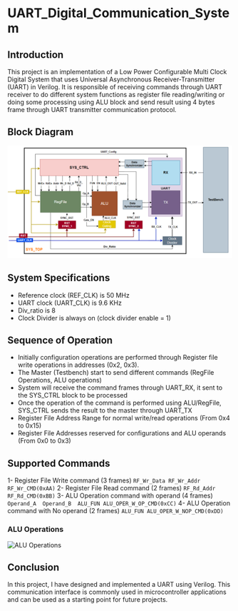 


#    UART_Digital_Communication_System

## Introduction
This project is an implementation of a Low Power Configurable Multi Clock Digital System that uses Universal Asynchronous Receiver-Transmitter (UART) in Verilog. 
It is responsible of receiving commands through UART receiver to do different system functions as register file reading/writing or doing some processing using ALU block and send result using 4 bytes frame through UART transmitter communication protocol.

## Block Diagram
![Block Diagram](image.png)

## System Specifications
- Reference clock (REF_CLK) is 50 MHz
- UART clock (UART_CLK) is 9.6 KHz
- Div_ratio is 8
- Clock Divider is always on (clock divider enable = 1)

## Sequence of Operation
- Initially configuration operations are performed through Register file write operations in addresses (0x2, 0x3).
- The Master (Testbench) start to send different commands (RegFile Operations, ALU operations)
- System will receive the command frames through UART_RX, it sent to the SYS_CTRL block to be processed 
- Once the operation of the command is performed using ALU/RegFile, SYS_CTRL sends the result to the master through UART_TX 
- Register File Address Range for normal write/read operations (From 0x4 to 0x15)
-    Register File Addresses reserved for configurations and ALU operands (From 0x0 to 0x3)

## Supported Commands
1- Register File Write command (3 frames)
`RF_Wr_Data RF_Wr_Addr RF_Wr_CMD(0xAA)`
2- Register File Read command (2 frames)
`RF_Rd_Addr RF_Rd_CMD(0xBB)`
3- ALU Operation command with operand (4 frames)
`Operand_A  Operand_B  ALU_FUN ALU_OPER_W_OP_CMD(0xCC)`
4- ALU Operation command with No operand (2 frames)
`ALU_FUN ALU_OPER_W_NOP_CMD(0xDD)`
### ALU Operations
![ALU Operations](ALU_FUN.png)

## Conclusion

In this project, I have designed and implemented a UART using Verilog. This communication interface is commonly used in microcontroller applications and can be used as a starting point for future projects.

